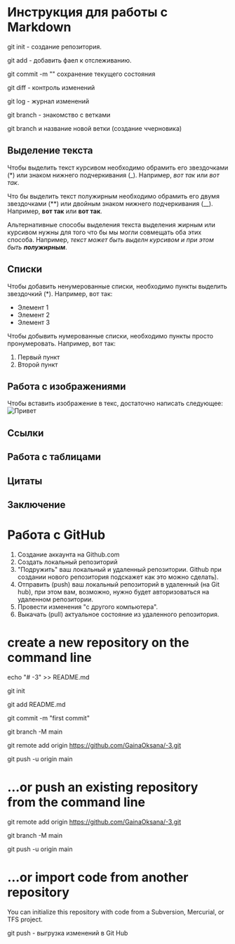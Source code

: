 # Инструкция для работы с Markdown
git init - создание репозитория.

git add - добавить фаел к отслеживанию.

git commit -m "" сохранение текущего состояния

git diff - контроль изменений

git log - журнал изменений

git branch - знакомство с ветками

git branch и название новой ветки (создание ччерновика)


## Выделение текста
Чтобы выделить текст курсивом необходимо обрамить его звездочками (*) или знаком нижнего подчеркивания (_). Например, *вот так* или _вот так_.

Что бы выделить текст полужирным необходимо обрамить его двумя звездочками (**) или двойным знаком нижнего подчеркивания (__). Например, **вот так** или __вот так__.

Альтернативные способы выделения текста выделения жирным или курсивом нужны для того что бы мы могли совмещать оба этих способа. Например, _текст может быть выделн курсивом и при этом быть **полужирным**_.


## Cписки

Чтобы добавить ненумерованные списки, необходимо пункты выделить звездочкий (*). Например, вот так:

* Элемент 1
* Элемент 2
* Элемент 3

Чтобы добывить нумерованные списки, необходимо пункты просто пронумеровать. Например, вот так:

1. Первый пункт
2. Второй пункт


## Работа с изображениями

Чтобы вставить изображение в текс, достаточно написать следующее:
![Привет](123.png)

## Ссылки

## Работа с таблицами

## Цитаты

## Заключение

# Работа с GitHub

1. Создание аккаунта на Github.com 
2. Создать локальный репозиторий
3. "Подружить" ваш локальный и удаленный репозитории. Github при создании нового репозитория подскажет как это можно сделать).
4. Отправить (push) ваш локальный репозиторий в удаленный (на Git hub), при этом вам, возможно, нужно будет авторизоваться на удаленном репозитории.
5. Провести изменения "с другого компьютера".
6. Выкачать (pull) актуальное состояние из удаленного репозитория.


# create a new repository on the command line
echo "# -3" >> README.md

  git init
  
  git add README.md
  
  git commit -m "first commit"
  
  git branch -M main
  
  git remote add origin https://github.com/GainaOksana/-3.git
  
  git push -u origin main

# …or push an existing repository from the command line
git remote add origin https://github.com/GainaOksana/-3.git

  git branch -M main
  
  git push -u origin main

# …or import code from another repository
You can initialize this repository with code from a Subversion, Mercurial, or TFS project.

git push - выгрузка изменений в Git Hub

